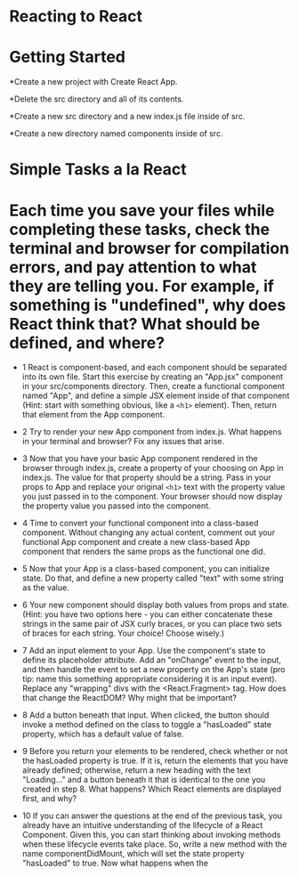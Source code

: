 # Reacting to React

# Getting Started

*Create a new project with Create React App.

*Delete the src directory and all of its contents.

*Create a new src directory and a new index.js file inside of src.

*Create a new directory named components inside of src.



# Simple Tasks a la React

# Each time you save your files while completing these tasks, check the terminal and browser for compilation errors, and pay attention to what they are telling you. For example, if something is "undefined", why does React think that? What should be defined, and where?

* 1 React is component-based, and each component should be separated into its own file. Start this exercise by creating an "App.jsx" component in your src/components directory. Then, create a functional component named "App", and define a simple JSX element inside of that component (Hint: start with something obvious, like a `<h1>` element). Then, return that element from the App component.

* 2 Try to render your new App component from index.js. What happens in your terminal and browser? Fix any issues that arise.

* 3 Now that you have your basic App component rendered in the browser through index.js, create a property of your choosing on App in index.js. The value for that property should be a string. Pass in your props to App and replace your original `<h1>` text with the property value you just passed in to the component. Your browser should now display the property value you passed into the component.

* 4 Time to convert your functional component into a class-based component. Without changing any actual content, comment out your functional App component and create a new class-based App component that renders the same props as the functional one did.

* 5 Now that your App is a class-based component, you can initialize state. Do that, and define a new property called "text" with some string as the value.

* 6 Your new component should display both values from props and state. (Hint: you have two options here - you can either concatenate these strings in the same pair of JSX curly braces, or you can place two sets of braces for each string. Your choice! Choose wisely.)

* 7 Add an input element to your App. Use the component's state to define its placeholder attribute. Add an "onChange" event to the input, and then handle the event to set a new property on the App's state (pro tip: name this something appropriate considering it is an input event). Replace any "wrapping" divs with the <React.Fragment> tag. How does that change the ReactDOM? Why might that be important?

* 8 Add a button beneath that input. When clicked, the button should invoke a method defined on the class to toggle a "hasLoaded" state property, which has a default value of false.

* 9 Before you return your elements to be rendered, check whether or not the hasLoaded property is true. If it is, return the elements that you have already defined; otherwise, return a new heading with the text "Loading..." and a button beneath it that is identical to the one you created in step 8. What happens? Which React elements are displayed first, and why?

* 10 If you can answer the questions at the end of the previous task, you already have an intuitive understanding of the lifecycle of a React Component. Given this, you can start thinking about invoking methods when these lifecycle events take place. So, write a new method with the name componentDidMount, which will set the state property "hasLoaded" to true. Now what happens when the 


